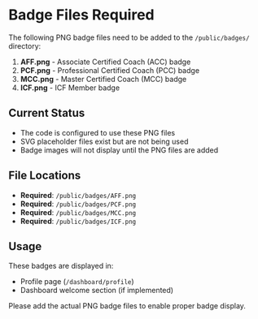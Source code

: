# Badge Files Required

The following PNG badge files need to be added to the `/public/badges/` directory:

1. **AFF.png** - Associate Certified Coach (ACC) badge
2. **PCF.png** - Professional Certified Coach (PCC) badge  
3. **MCC.png** - Master Certified Coach (MCC) badge
4. **ICF.png** - ICF Member badge

## Current Status
- The code is configured to use these PNG files
- SVG placeholder files exist but are not being used
- Badge images will not display until the PNG files are added

## File Locations
- **Required**: `/public/badges/AFF.png`
- **Required**: `/public/badges/PCF.png` 
- **Required**: `/public/badges/MCC.png`
- **Required**: `/public/badges/ICF.png`

## Usage
These badges are displayed in:
- Profile page (`/dashboard/profile`)
- Dashboard welcome section (if implemented)

Please add the actual PNG badge files to enable proper badge display. 